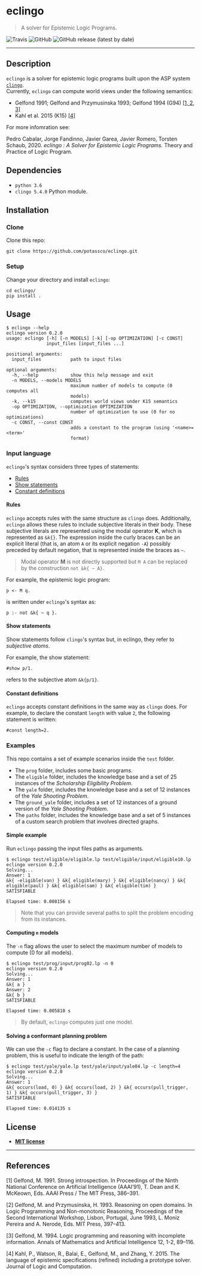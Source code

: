 # eclingo

> A solver for Epistemic Logic Programs.

![Travis](https://travis-ci.com/potassco/eclingo.svg?token=UsJRkwzSfzyEzdaYoHPd&branch=master&status=passed)
![GitHub](https://img.shields.io/github/license/potassco/eclingo?color=blue)
![GitHub release (latest by date)](https://img.shields.io/github/v/release/potassco/eclingo)

---

## Description
`eclingo` is a solver for epistemic logic programs built upon the ASP system [`clingo`](https://github.com/potassco/clingo).  
Currently, `eclingo` can compute world views under the following semantics:
- Gelfond 1991; Gelfond and Przymusinska 1993; Gelfond 1994 (G94) [[1, 2, 3]](#references)
- Kahl et al. 2015 (K15) [[4]](#references)

For more infomration see:

Pedro Cabalar, Jorge Fandinno, Javier Garea, Javier Romero, Torsten Schaub, 2020. <em>eclingo : A Solver for Epistemic Logic Programs.</em> Theory and Practice of Logic Program. 

## Dependencies

- `python 3.6`
- `clingo 5.4.0` Python module.

## Installation

### Clone

Clone this repo:
```
git clone https://github.com/potassco/eclingo.git
```

### Setup

Change your directory and install `eclingo`:
```
cd eclingo/
pip install .
```

## Usage

```
$ eclingo --help
eclingo version 0.2.0
usage: eclingo [-h] [-n MODELS] [-k] [-op OPTIMIZATION] [-c CONST]
               input_files [input_files ...]

positional arguments:
  input_files           path to input files

optional arguments:
  -h, --help            show this help message and exit
  -n MODELS, --models MODELS
                        maximum number of models to compute (0 computes all
                        models)
  -k, --k15             computes world views under K15 semantics
  -op OPTIMIZATION, --optimization OPTIMIZATION
                        number of optimization to use (0 for no optimizations)
  -c CONST, --const CONST
                        adds a constant to the program (using '<name>=<term>'
                        format)
```

### Input language

`eclingo`'s syntax considers three types of statements:
- [Rules](#rules)
- [Show statements](#show-statements)
- [Constant definitions](#constant-definitions)

#### Rules

`eclingo` accepts rules with the same structure as `clingo` does. Additionally, `eclingo` allows these rules to include subjective literals in their body. These subjective literals are represented using the modal operator **K**, which is represented as `&k{}`. The expression inside the curly braces can be an explicit literal (that is, an atom `A` or its explicit negation `-A`) possibly preceded by default negation, that is represented inside the braces as `~`.

> Modal operator **M** is not directly supported but `M A` can be replaced by the construction `not &k{ ~ A}`.

For example, the epistemic logic program:
```
p <- M q.
```
is written under `eclingo`'s syntax as:
```
p :- not &k{ ~ q }.
```

#### Show statements
Show statements follow `clingo`'s syntax but, in eclingo, they refer to *subjective atoms*.

For example, the show statement:
```
#show p/1.
```
refers to the subjective atom `&k{p/1}`.


#### Constant definitions

`eclingo` accepts constant definitions in the same way as `clingo` does.
For example, to declare the constant `length` with value `2`, the following statement is written:
```
#const length=2.
```

### Examples

This repo contains a set of example scenarios inside the `test` folder.

- The `prog` folder, includes some basic programs.
- The `eligible` folder, includes the knowledge base and a set of 25 instances of the *Scholarship Eligibility Problem*.
- The `yale` folder, includes the knowledge base and a set of 12 instances of the *Yale Shooting Problem*.
- The `ground_yale` folder, includes a set of 12 instances of a ground version of the *Yale Shooting Problem*.
- The `paths` folder, includes the knowledge base and a set of 5 instances of a custom search problem that involves directed graphs.


#### Simple example

Run `eclingo` passing the input files paths as arguments.

```
$ eclingo test/eligible/eligible.lp test/eligible/input/eligible10.lp
eclingo version 0.2.0
Solving...
Answer: 1
&k{ -eligible(van) } &k{ eligible(mary) } &k{ eligible(nancy) } &k{ eligible(paul) } &k{ eligible(sam) } &k{ eligible(tim) }
SATISFIABLE

Elapsed time: 0.008156 s
```
> Note that you can provide several paths to split the problem encoding from its instances.

#### Computing `n` models

The `-n` flag allows the user to select the maximum number of models to compute (0 for all models).

```
$ eclingo test/prog/input/prog02.lp -n 0
eclingo version 0.2.0
Solving...
Answer: 1
&k{ a }
Answer: 2
&k{ b }
SATISFIABLE

Elapsed time: 0.005810 s
```
> By default, `eclingo` computes just one model.

#### Solving a conformant planning problem
We can use the `-c` flag to declare a constant.
In the case of a planning problem, this is useful to indicate the length of the path:
```
$ eclingo test/yale/yale.lp test/yale/input/yale04.lp -c length=4
eclingo version 0.2.0
Solving...
Answer: 1
&k{ occurs(load, 0) } &k{ occurs(load, 2) } &k{ occurs(pull_trigger, 1) } &k{ occurs(pull_trigger, 3) }
SATISFIABLE

Elapsed time: 0.014135 s
```

## License

- **[MIT license](https://github.com/potassco/eclingo/blob/master/LICENSE)**

---

## References

[1] Gelfond, M. 1991. Strong introspection. In Proceedings of the Ninth National Conference on Artificial Intelligence (AAAI’91), T. Dean and K. McKeown, Eds. AAAI Press / The MIT Press, 386–391.

[2] Gelfond, M. and Przymusinska, H. 1993. Reasoning on open domains. In Logic Programming and Non-monotonic Reasoning, Proceedings of the Second International Workshop, Lisbon, Portugal, June 1993, L. Moniz Pereira and A. Nerode, Eds. MIT Press, 397–413.

[3] Gelfond, M. 1994. Logic programming and reasoning with incomplete information. Annals of Mathematics and Artificial Intelligence 12, 1-2, 89–116.

[4] Kahl, P., Watson, R., Balai, E., Gelfond, M., and Zhang, Y. 2015. The language of epistemic specifications (refined) including a prototype solver. Journal of Logic and Computation.
